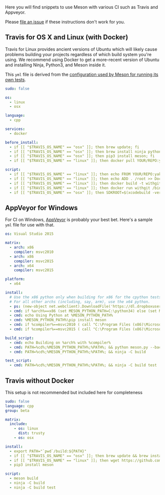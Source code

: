 Here you will find snippets to use Meson with various CI such as Travis and Appveyor.

Please [file an issue](https://github.com/mesonbuild/meson/issues/new) if these instructions don't work for you.

## Travis for OS X and Linux (with Docker)

Travis for Linux provides ancient versions of Ubuntu which will likely cause problems building your projects regardless of which build system you're using. We recommend using Docker to get a more-recent version of Ubuntu and installing Ninja, Python3, and Meson inside it.

This `yml` file is derived from the [configuration used by Meson for running its own tests](https://github.com/mesonbuild/meson/blob/master/.travis.yml).

```yaml
sudo: false

os:
  - linux
  - osx

language:
  - cpp

services:
  - docker

before_install:
  - if [[ "$TRAVIS_OS_NAME" == "osx" ]]; then brew update; fi
  - if [[ "$TRAVIS_OS_NAME" == "osx" ]]; then brew install ninja python3; fi
  - if [[ "$TRAVIS_OS_NAME" == "osx" ]]; then pip3 install meson; fi
  - if [[ "$TRAVIS_OS_NAME" == "linux" ]]; then docker pull YOUR/REPO:yakkety; fi

script:
  - if [[ "$TRAVIS_OS_NAME" == "linux" ]]; then echo FROM YOUR/REPO:yakkety > Dockerfile; fi
  - if [[ "$TRAVIS_OS_NAME" == "linux" ]]; then echo ADD . /root >> Dockerfile; fi
  - if [[ "$TRAVIS_OS_NAME" == "linux" ]]; then docker build -t withgit .; fi
  - if [[ "$TRAVIS_OS_NAME" == "linux" ]]; then docker run withgit /bin/sh -c "cd /root && TRAVIS=true CC=$CC CXX=$CXX meson build && ninja -C build test"; fi
  - if [[ "$TRAVIS_OS_NAME" == "osx" ]]; then SDKROOT=$(xcodebuild -version -sdk macosx Path) meson build && ninja -C build test; fi
```

## AppVeyor for Windows

For CI on Windows, [AppVeyor](https://www.appveyor.com/) is probably your best bet. Here's a sample `yml` file for use with that.

```yaml
os: Visual Studio 2015

matrix:
  - arch: x86
    compiler: msvc2010
  - arch: x86
    compiler: msvc2015
  - arch: x64
    compiler: msvc2015

platform:
  - x64

install:
  # Use the x86 python only when building for x86 for the cpython tests.
  # For all other archs (including, say, arm), use the x64 python.
  - ps: (new-object net.webclient).DownloadFile('https://dl.dropboxusercontent.com/u/37517477/ninja.exe', 'C:\projects\meson\ninja.exe')
  - cmd: if %arch%==x86 (set MESON_PYTHON_PATH=C:\python34) else (set MESON_PYTHON_PATH=C:\python34-x64)
  - cmd: echo Using Python at %MESON_PYTHON_PATH%
  - cmd: %MESON_PYTHON_PATH%\pip install meson
  - cmd: if %compiler%==msvc2010 ( call "C:\Program Files (x86)\Microsoft Visual Studio 10.0\VC\vcvarsall.bat" %arch% )
  - cmd: if %compiler%==msvc2015 ( call "C:\Program Files (x86)\Microsoft Visual Studio 14.0\VC\vcvarsall.bat" %arch% )

build_script:
  - cmd: echo Building on %arch% with %compiler%
  - cmd: PATH=%cd%;%MESON_PYTHON_PATH%;%PATH%; && python meson.py --backend=ninja build
  - cmd: PATH=%cd%;%MESON_PYTHON_PATH%;%PATH%; && ninja -C build

test_script:
  - cmd: PATH=%cd%;%MESON_PYTHON_PATH%;%PATH%; && ninja -C build test
```

## Travis without Docker

This setup is not recommended but included here for completeness

```yaml
sudo: false
language: cpp
group: beta

matrix:
  include:
    - os: linux
      dist: trusty
    - os: osx

install:
  - export PATH="`pwd`/build:${PATH}"
  - if [[ "$TRAVIS_OS_NAME" == "osx" ]]; then brew update && brew install python3 ninja; fi
  - if [[ "$TRAVIS_OS_NAME" == "linux" ]]; then wget https://github.com/ninja-build/ninja/releases/download/v1.7.2/ninja-linux.zip && unzip -q ninja-linux.zip -d build; fi
  - pip3 install meson

script:
  - meson build
  - ninja -C build
  - ninja -C build test
```
